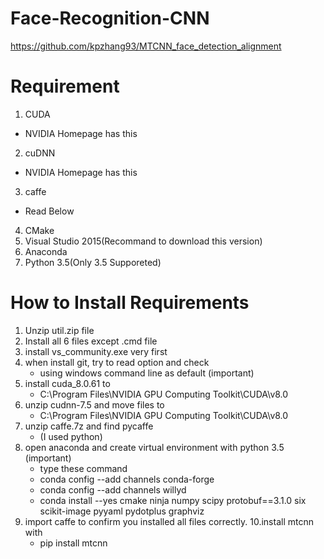 # Face-Recognition-CNN

https://github.com/kpzhang93/MTCNN_face_detection_alignment

# Requirement
1. CUDA 
  - NVIDIA Homepage has this
2. cuDNN
  - NVIDIA Homepage has this
3. caffe
  - Read Below
4. CMake
5. Visual Studio 2015(Recommand to download this version)
6. Anaconda
7. Python 3.5(Only 3.5 Supporeted)

# How to Install Requirements
1. Unzip util.zip file
2. Install all 6 files except .cmd file
3. install vs_community.exe very first
4. when install git, try to read option and check
   - using windows command line as default (important)
5. install cuda_8.0.61 to 
   - C:\Program Files\NVIDIA GPU Computing Toolkit\CUDA\v8.0
6. unzip cudnn-7.5 and move files to 
   - C:\Program Files\NVIDIA GPU Computing Toolkit\CUDA\v8.0
7. unzip caffe.7z and find pycaffe
   - (I used python)
8. open anaconda and create virtual environment with python 3.5 (important)
   - type these command  
   - conda config --add channels conda-forge
   - conda config --add channels willyd
   - conda install --yes cmake ninja numpy scipy protobuf==3.1.0 six scikit-image pyyaml pydotplus graphviz
9. import caffe to confirm you installed all files correctly.
10.install mtcnn with
   - pip install mtcnn
    
